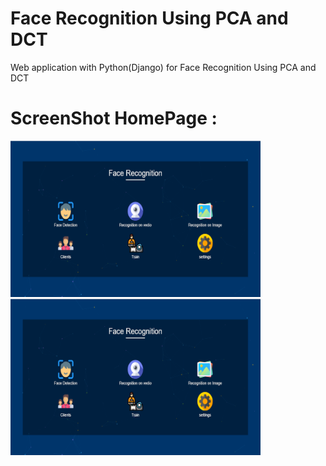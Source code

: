 # Face Recognition Using PCA and DCT
 Web application with Python(Django) for Face Recognition Using PCA and DCT

# ScreenShot HomePage :

<img src="https://github.com/BilalFali/Face-Recognition-Using-PCA-and-DCT/blob/main/screenshots/homepage%20-%20Copy.PNG" alt="alt text" width="400" height="250">
<img src="https://github.com/BilalFali/Face-Recognition-Using-PCA-and-DCT/blob/main/screenshots/homepage%20-%20Copy.PNG" alt="alt text" width="400" height="250">

